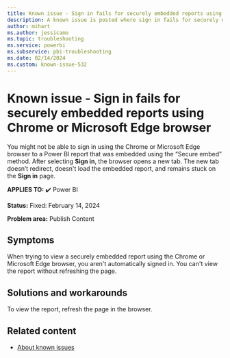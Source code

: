 ```yaml
---
title: Known issue - Sign in fails for securely embedded reports using Chrome or Microsoft Edge browser
description: A known issue is posted where sign in fails for securely embedded reports using the Chrome or Microsoft Edge browser
author: mihart
ms.author: jessicamo
ms.topic: troubleshooting
ms.service: powerbi
ms.subservice: pbi-troubleshooting
ms.date: 02/14/2024
ms.custom: known-issue-532
---
```


# Known issue - Sign in fails for securely embedded reports using Chrome or Microsoft Edge browser

You might not be able to sign in using the Chrome or Microsoft Edge browser to a Power BI report that was embedded using the “Secure embed” method. After selecting **Sign in**, the browser opens a new tab.  The new tab doesn’t redirect, doesn't load the embedded report, and remains stuck on the **Sign in** page.

**APPLIES TO:** ✔️ Power BI

**Status:** Fixed: February 14, 2024

**Problem area:** Publish Content

## Symptoms

When trying to view a securely embedded report using the Chrome or Microsoft Edge browser, you aren't automatically signed in.  You can't view the report without refreshing the page.

## Solutions and workarounds

To view the report, refresh the page in the browser.

## Related content

- [About known issues](/power-bi/troubleshoot/known-issues/power-bi-known-issues)
